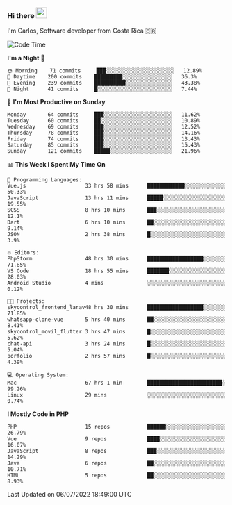 ### Hi there <img src="https://media.giphy.com/media/hvRJCLFzcasrR4ia7z/giphy.gif" width="25px" height="25px">

I'm Carlos, Software developer from Costa Rica 🇨🇷

<!--START_SECTION:waka-->
![Code Time](http://img.shields.io/badge/Code%20Time-0%20secs-blue)

**I'm a Night 🦉** 

```text
🌞 Morning    71 commits     ███░░░░░░░░░░░░░░░░░░░░░░   12.89% 
🌆 Daytime    200 commits    █████████░░░░░░░░░░░░░░░░   36.3% 
🌃 Evening    239 commits    ██████████░░░░░░░░░░░░░░░   43.38% 
🌙 Night      41 commits     █░░░░░░░░░░░░░░░░░░░░░░░░   7.44%

```
📅 **I'm Most Productive on Sunday** 

```text
Monday       64 commits     ███░░░░░░░░░░░░░░░░░░░░░░   11.62% 
Tuesday      60 commits     ██░░░░░░░░░░░░░░░░░░░░░░░   10.89% 
Wednesday    69 commits     ███░░░░░░░░░░░░░░░░░░░░░░   12.52% 
Thursday     78 commits     ███░░░░░░░░░░░░░░░░░░░░░░   14.16% 
Friday       74 commits     ███░░░░░░░░░░░░░░░░░░░░░░   13.43% 
Saturday     85 commits     ███░░░░░░░░░░░░░░░░░░░░░░   15.43% 
Sunday       121 commits    █████░░░░░░░░░░░░░░░░░░░░   21.96%

```


📊 **This Week I Spent My Time On** 

```text
💬 Programming Languages: 
Vue.js                   33 hrs 58 mins      ████████████░░░░░░░░░░░░░   50.33% 
JavaScript               13 hrs 11 mins      █████░░░░░░░░░░░░░░░░░░░░   19.55% 
SCSS                     8 hrs 10 mins       ███░░░░░░░░░░░░░░░░░░░░░░   12.1% 
Dart                     6 hrs 10 mins       ██░░░░░░░░░░░░░░░░░░░░░░░   9.14% 
JSON                     2 hrs 38 mins       █░░░░░░░░░░░░░░░░░░░░░░░░   3.9%

🔥 Editors: 
PhpStorm                 48 hrs 30 mins      ██████████████████░░░░░░░   71.85% 
VS Code                  18 hrs 55 mins      ███████░░░░░░░░░░░░░░░░░░   28.03% 
Android Studio           4 mins              ░░░░░░░░░░░░░░░░░░░░░░░░░   0.12%

🐱‍💻 Projects: 
skycontrol_frontend_larav48 hrs 30 mins      ██████████████████░░░░░░░   71.85% 
whatsapp-clone-vue       5 hrs 40 mins       ██░░░░░░░░░░░░░░░░░░░░░░░   8.41% 
skycontrol_movil_flutter 3 hrs 47 mins       █░░░░░░░░░░░░░░░░░░░░░░░░   5.62% 
chat-api                 3 hrs 24 mins       █░░░░░░░░░░░░░░░░░░░░░░░░   5.04% 
porfolio                 2 hrs 57 mins       █░░░░░░░░░░░░░░░░░░░░░░░░   4.39%

💻 Operating System: 
Mac                      67 hrs 1 min        ████████████████████████░   99.26% 
Linux                    29 mins             ░░░░░░░░░░░░░░░░░░░░░░░░░   0.74%

```

**I Mostly Code in PHP** 

```text
PHP                      15 repos            ██████░░░░░░░░░░░░░░░░░░░   26.79% 
Vue                      9 repos             ████░░░░░░░░░░░░░░░░░░░░░   16.07% 
JavaScript               8 repos             ███░░░░░░░░░░░░░░░░░░░░░░   14.29% 
Java                     6 repos             ██░░░░░░░░░░░░░░░░░░░░░░░   10.71% 
HTML                     5 repos             ██░░░░░░░░░░░░░░░░░░░░░░░   8.93%

```



 Last Updated on 06/07/2022 18:49:00 UTC
<!--END_SECTION:waka-->
